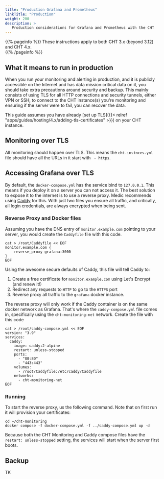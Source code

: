 ```yaml
---
title: "Production Grafana and Prometheus"
linkTitle: "Production"
weight: 200
description: >
   Production considerations for Grafana and Prometheus with the CHT
---
```


{{% pageinfo %}} 
These instructions apply to both CHT 3.x (beyond 3.12) and CHT 4.x.  
{{% /pageinfo %}}

## What it means to run in production

When you run your monitoring and alerting in production, and it is publicly accessible on the Internet and has data mission critical data on it, you should take extra precautions around security and backup.  This mainly consists of using TLS for all HTTP connections and security tunnels, either VPN or SSH, to connect to the CHT instance(s) you're monitoring and ensuring if the server were to fail, you can recover the data.

This guide assumes you have already [set up TLS]({{< relref "apps/guides/hosting/4.x/adding-tls-certificates" >}}) on your CHT instance.

## Monitoring over TLS
All monitoring should happen over TLS.  This means the `cht-instnces.yml` file should have all the URLs in it start with ` - https`.  

## Accessing Grafana over TLS
By default, the `docker-compose.yml` has the service bind to `127.0.0.1`.  This means if you deploy it on a server you can not access it.  The best solution to expose it to the internet is to use a reverse proxy.  Medic recommends using [Caddy](https://caddyserver.com/) for this. With just two files you ensure all traffic, and critically, all login credentials, are always encrypted when being sent. 

### Reverse Proxy and Docker files

Assuming you have the DNS entry of `monitor.example.com` pointing to your server, you would create the `Caddyfile` file with this code. 

```
cat > /root/Caddyfile << EOF
monitor.example.com {
    reverse_proxy grafana:3000
}
EOF
```

Using the awesome secure defaults of Caddy, this file will tell Caddy to:
1. Create a free certificate for `monitor.example.com` using Let's Encrypt (and renew it!)
2. Redirect any requests to `HTTP` to go to the `HTTPS` port
3. Reverse proxy all traffic to the `grafana` docker instance.  

The reverse proxy will only work if the Caddy container is on the same docker network as Grafana.  That's where the  `caddy-compose.yml` file comes in, specifically using the `cht-monitoring-net` network.  Create the file with this code

```
cat > /root/caddy-compose.yml << EOF
version: "3.9"
services:
  caddy:
    image: caddy:2-alpine
    restart: unless-stopped
    ports:
      - "80:80"
      - "443:443"
    volumes:
      - /root/Caddyfile:/etc/caddy/Caddyfile
    networks:
      - cht-monitoring-net
EOF
```

### Running

To start the reverse proxy, us the following command.  Note that on first run it will provision your certificates:

```
cd ~/cht-monitoring
docker compose -f docker-compose.yml -f ../caddy-compose.yml up -d
```

Because both the CHT Monitoring and Caddy compose files have the `restart: unless-stopped` setting, the services will start when the server first boots.

## Backup

TK
